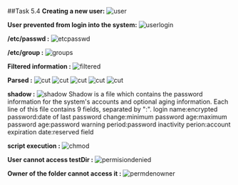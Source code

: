 ##Task 5.4
**Creating a new user:**
![user](./screens/user.png)

**User prevented from login into the system:**
![userlogin](./screens/usernologin.png)

**/etc/passwd :**
![etcpasswd](./screens/catpasswd.png)

**/etc/group :**
![groups](./screens/catgroups.png)

**Filtered information :**
![filtered](./screens/filtered.png)

**Parsed :**
![cut](./screens/cut1.png)
![cut](./screens/cut2.png)
![cut](./screens/cut3.png)
![cut](./screens/cut4.png)
![cut](./screens/cut5.png)

**shadow :**
![shadow](./screens/shadow.png)
Shadow is a file which contains the password information for the system's accounts and optional aging information. Each line of this file contains 9 fields, separated by ":".
login name:encrypted password:date of last password change:minimum password age:maximum password age:password warning period:password inactivity perion:account expiration date:reserved field

**script execution :**
![chmod](./screens/chmod.png)

**User cannot access testDir :**
![permisiondenied](./screens/permisiondenied.png)

**Owner of the folder cannot access it :**
![permdenowner](./screens/permdenowner.png)